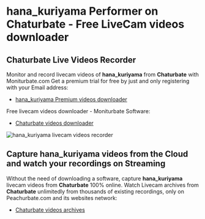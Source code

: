 # hana_kuriyama Performer on Chaturbate - Free LiveCam videos downloader

## Chaturbate Live Videos Recorder

Monitor and record livecam videos of **hana_kuriyama** from **Chaturbate** with Moniturbate.com
Get a premium trial for free by just and only registering with your Email address:
* [hana_kuriyama Premium videos downloader](https://moniturbate.com/request-demo-licence-key.html)

Free livecam videos downloader - Moniturbate Software:
* [Chaturbate videos downloader](https://moniturbate.com/moniturbate-download-software.html)

![hana_kuriyama livecam videos recorder](https://peachurnet.com/templates/moniturbate-software.png)


## Capture hana_kuriyama videos from the Cloud and watch your recordings on Streaming

Without the need of downloading a software, capture **hana_kuriyama** livecam videos from **Chaturbate** 100% online.
Watch Livecam archives from **Chaturbate** unlimitedly from thousands of existing recordings, only on Peachurbate.com and its websites network:
* [Chaturbate videos archives](https://peachurnet.com/)